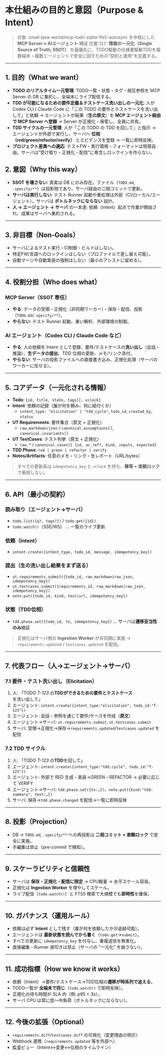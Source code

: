 # 本仕組みの目的と意図（Purpose & Intent）

> 対象: small-java-world/mcp-todo-sqlite-fts5-autosync を中核にした **MCP Server × AIエージェント** 構成
> 位置づけ: **情報の一元化（Single Source of Truth; SSOT）** を最優先に、TODO駆動の仕様書駆動TDDを複数端末・複数エージェントで安全に回すための“契約と運用”を定義する。

---

## 1. 目的（What we want）
- **TODO のリアルタイム一元管理**: TODO一覧・状態・タグ・相互参照を MCP Server の DB に集約し、全端末にライブ配信する。
- **TDD が可能になるための要件定義＆テストケース洗い出しの一元化**: 人が Codex CLI / Claude Code に「この TODO の要件とテストケースを洗い出して」と依頼 → エージェントが結果（**生の原文**）を **MCP エージェント経由で MCP Server へ登録** → Server が正規化・保管し、全員に共有。
- **TDD サイクルの一元管理**: 人が「この TODO の TDD を回して」と指示 → エージェントが外部で実行し、サーバへ **位相（red/green/refactor/verify）** とエビデンスを登録 → 一覧に即時反映。
- **プロジェクト差異への適応**: テストFW・実行環境・フォーマットは現場自由。サーバは“受け取り・正規化・配信”に専念しロックインを作らない。

## 2. 意図（Why this way）
- **SSOT を壊さない**: 真実は DB にのみ存在。ファイル（`TODO.md`, `.specify/**`）は投影物であり、サーバ経由の二相コミットで更新。
- **サーバは実行しない**: テスト Runner 起動や重処理は外部（CI/ローカル/エージェント）。サーバは **ボトルネックにならない** 設計。
- **人 → エージェント → サーバ** の一本道: 依頼（Intent）起点で作業が開始され、成果はサーバへ集約される。

---

## 3. 非目標（Non‑Goals）
- サーバによるテスト実行・CI制御・ビルドはしない。
- 特定FW/言語へのロックインはしない（プロファイルで差し替え可能）。
- 自動マージや自動実装の強制はしない（最小のアシストに留める）。

---

## 4. 役割分担（Who does what）
### MCP Server（SSOT 専任）
- **やる**: データの受領・正規化（非同期ワーカー）・保存・配信、投影（`TODO.md`/`.specify/**`）。
- **やらない**: テスト Runner 起動、重い解析、外部環境の制御。

### AI エージェント（Codex CLI / Claude Code など）
- **やる**: 人の依頼を Intent として登録、要件/テストケースの**洗い出し**（会話・推論）、**生データの提出**、TDD 位相の更新、メモ/リンク添付。
- **やらない**: サーバの投影ファイルへの直接書き込み、正規化処理（サーバのワーカーに任せる）。

---

## 5. コアデータ（一元化される情報）
- **Todo**: `{id, title, state, tags[], vclock}`
- **Intent**: 依頼の記録（誰が何を頼み、何に紐付くか）
  - `intent_type: "elicitation" | "tdd_cycle"`, `todo_id`, `created_by`, `status`
- **UT Requirements**: 要件集合（原文 + 正規化）
  - `raw_markdown/json` / `canonical.assumptions[]`, `canonical.invariants[]`
- **UT TestCases**: テスト列挙（原文 + 正規化）
  - `raw_*` / `canonical.cases[] {id, ac_ref?, kind, inputs, expected}`
- **TDD Phase**: `red | green | refactor | verify`
- **Notes/Artifacts**: 任意のメモ・リンク・生レポート（URL/bytes）

> すべての更新系は `idempotency_key` と `vclock` を持ち、**冪等 + 楽観ロック**で衝突しない。

---

## 6. API（最小の契約）
### 読み取り（エージェント→サーバ）
- `todo.list({q?, tags?})` / `todo.get({id})`
- `todo.watch()`（SSE/WS） … 一覧のライブ更新

### 依頼（Intent）
- `intent.create({intent_type, todo_id, message, idempotency_key})`

### 提出（生の洗い出し結果をまず送る）
- `ut.requirements.submit({todo_id, raw_markdown|raw_json, idempotency_key})`
- `ut.testcases.submit({requirements_id, raw_markdown|raw_json, idempotency_key})`
- `note.put({todo_id, kind, text|url, idempotency_key})`

### 状態（TDD位相）
- `tdd.phase.set({todo_id, to, idempotency_key})`  … サーバは**遷移妥当性のみ**検証

> 正規化はサーバ側の **Ingestion Worker** が非同期に実施 → `requirements.updated` / `testcases.updated` を配信。

---

## 7. 代表フロー（人→エージェント→サーバ）
### 7.1 要件・テスト洗い出し（Elicitation）
1. 人: 「TODO *T-123* の**TDDができるための要件とテストケース**を洗い出して」
2. エージェント: `intent.create({intent_type:"elicitation", todo_id:"T-123"})`
3. エージェント: 会話・参照を通じて要件/ケースを作成（**原文**）
4. エージェント→サーバ: `ut.requirements.submit`, `ut.testcases.submit`
5. サーバ: 受領→正規化→保存→`requirements.updated`/`testcases.updated` を配信

### 7.2 TDD サイクル
1. 人: 「TODO *T-123* の**TDD**を回して」
2. エージェント: `intent.create({intent_type:"tdd_cycle", todo_id:"T-123"})`
3. エージェント: 外部で RED 生成・実装→GREEN・REFACTOR → 必要に応じて VERIFY
4. エージェント→サーバ: `tdd.phase.set({to:…})`、`note.put({kind:"tdd-summary", text:…})`
5. サーバ: 保存→`tdd.phase.changed` を配信→一覧に即時反映

---

## 8. 投影（Projection）
- DB → `TODO.md`, `.specify/**` への再投影は **二相コミット + 楽観ロック** で安全に実施。
- 手編集は禁止（pre-commit で検知）。

---

## 9. スケーラビリティと信頼性
- サーバは **保存・正規化・配信に限定** → CPU軽量 → 水平スケール容易。
- 正規化は **Ingestion Worker** を増やしてスケール。
- ライブ配信（`todo.watch()`）と FTS5 検索で大規模でも**即時性**を確保。

---

## 10. ガバナンス（運用ルール）
- 依頼は必ず **Intent** として残す（誰が何を依頼したかが追跡可能）。
- エージェントは **最新状態を読んでから書く**（`todo.get`→`submit`）。
- すべての更新に `idempotency_key` を付与し、重複送信を無害化。
- 直接編集・Runner 直叩きは禁止（サーバの “一元化” を崩さない）。

---

## 11. 成功指標（How we know it works）
- 依頼（Intent）→要件/テストケース→TDD位相の**遷移が時系列で追える**。
- TODO一覧が **全端末で同じ**（`todo.watch()` で即時反映）。
- 正規化の待ち時間が SLA 内（例: p95 < 3s）。
- サーバ CPU は常に低～中負荷（ボトルネックにならない）。

---

## 12. 今後の拡張（Optional）
- `requirements.diff`/`testcases.diff` の可視化（変更理由の明示）
- Webhook 連携（`requirements.updated` 等を外部へ）
- 監査ビュー（Intent↔変更↔位相のタイムライン）

